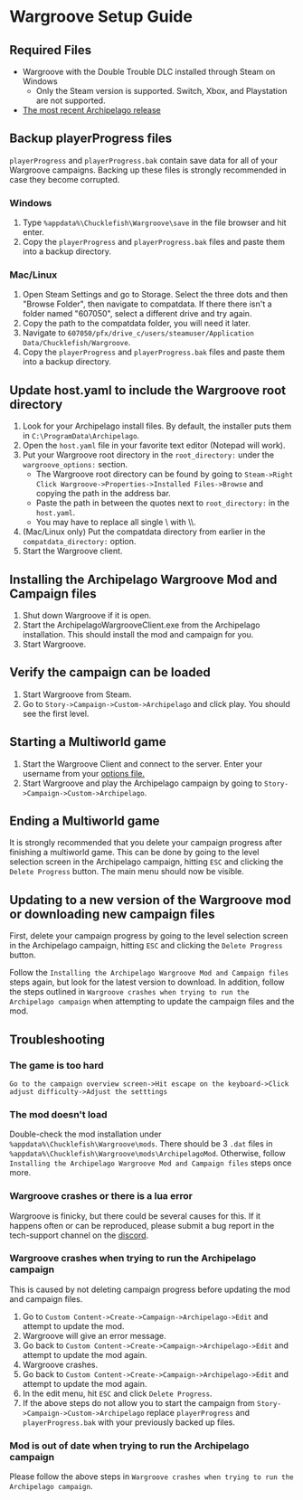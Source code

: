 # Wargroove Setup Guide

## Required Files

- Wargroove with the Double Trouble DLC installed through Steam on Windows
  - Only the Steam version is supported. Switch, Xbox, and Playstation are not supported.
- [The most recent Archipelago release](https://github.com/ArchipelagoMW/Archipelago/releases)

## Backup playerProgress files
`playerProgress` and `playerProgress.bak` contain save data for all of your Wargroove campaigns. Backing up these files
is strongly recommended in case they become corrupted.
### Windows
1. Type `%appdata%\Chucklefish\Wargroove\save` in the file browser and hit enter.
2. Copy the `playerProgress` and `playerProgress.bak` files and paste them into a backup directory.
### Mac/Linux
1. Open Steam Settings and go to Storage. Select the three dots and then "Browse Folder", then navigate to compatdata. If there there isn't a folder named "607050", select a different drive and try again.
2. Copy the path to the compatdata folder, you will need it later.
3. Navigate to `607050/pfx/drive_c/users/steamuser/Application Data/Chucklefish/Wargroove`.
4. Copy the `playerProgress` and `playerProgress.bak` files and paste them into a backup directory.

## Update host.yaml to include the Wargroove root directory

1. Look for your Archipelago install files. By default, the installer puts them in `C:\ProgramData\Archipelago`.
2. Open the `host.yaml` file in your favorite text editor (Notepad will work).
3. Put your Wargroove root directory in the `root_directory:` under the `wargroove_options:` section.
   - The Wargroove root directory can be found by going to 
   `Steam->Right Click Wargroove->Properties->Installed Files->Browse` and copying the path in the address bar.
   - Paste the path in between the quotes next to `root_directory:` in the `host.yaml`.
   - You may have to replace all single \\ with \\\\.
4. (Mac/Linux only) Put the compatdata directory from earlier in the `compatdata_directory:` option.
5. Start the Wargroove client.

## Installing the Archipelago Wargroove Mod and Campaign files

1. Shut down Wargroove if it is open.
2. Start the ArchipelagoWargrooveClient.exe from the Archipelago installation. 
This should install the mod and campaign for you.
3. Start Wargroove.

## Verify the campaign can be loaded

1. Start Wargroove from Steam.
2. Go to `Story->Campaign->Custom->Archipelago` and click play. You should see the first level.

## Starting a Multiworld game

1. Start the Wargroove Client and connect to the server. Enter your username from your 
[options file.](/games/Wargroove/player-options)
2. Start Wargroove and play the Archipelago campaign by going to `Story->Campaign->Custom->Archipelago`.

## Ending a Multiworld game
It is strongly recommended that you delete your campaign progress after finishing a multiworld game.
This can be done by going to the level selection screen in the Archipelago campaign, hitting `ESC` and clicking the 
`Delete Progress` button. The main menu should now be visible.

## Updating to a new version of the Wargroove mod or downloading new campaign files
First, delete your campaign progress by going to the level selection screen in the Archipelago campaign, 
hitting `ESC` and clicking the `Delete Progress` button.

Follow the `Installing the Archipelago Wargroove Mod and Campaign files` steps again, but look for the latest version
 to download. In addition, follow the steps outlined in `Wargroove crashes when trying to run the Archipelago campaign`
when attempting to update the campaign files and the mod.

## Troubleshooting

### The game is too hard
`Go to the campaign overview screen->Hit escape on the keyboard->Click adjust difficulty->Adjust the setttings`

### The mod doesn't load
Double-check the mod installation under `%appdata%\Chucklefish\Wargroove\mods`. There should be 3 `.dat` files in 
`%appdata%\Chucklefish\Wargroove\mods\ArchipelagoMod`. Otherwise, follow 
`Installing the Archipelago Wargroove Mod and Campaign files` steps once more.

### Wargroove crashes or there is a lua error
Wargroove is finicky, but there could be several causes for this. If it happens often or can be reproduced, 
please submit a bug report in the tech-support channel on the [discord](https://discord.gg/archipelago).

### Wargroove crashes when trying to run the Archipelago campaign
This is caused by not deleting campaign progress before updating the mod and campaign files.
1. Go to `Custom Content->Create->Campaign->Archipelago->Edit` and attempt to update the mod.
2. Wargroove will give an error message.
3. Go back to `Custom Content->Create->Campaign->Archipelago->Edit` and attempt to update the mod again.
4. Wargroove crashes.
5. Go back to `Custom Content->Create->Campaign->Archipelago->Edit` and attempt to update the mod again.
6. In the edit menu, hit `ESC` and click `Delete Progress`.
7. If the above steps do not allow you to start the campaign from `Story->Campaign->Custom->Archipelago` replace 
`playerProgress` and `playerProgress.bak` with your previously backed up files.

### Mod is out of date when trying to run the Archipelago campaign
Please follow the above steps in `Wargroove crashes when trying to run the Archipelago campaign`.
